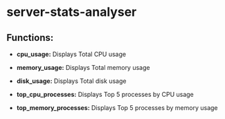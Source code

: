 # server-stats-analyser

## Functions:
- **cpu_usage:** Displays Total CPU usage
  
- **memory_usage:** Displays Total memory usage 

- **disk_usage:** Displays Total disk usage

- **top_cpu_processes:** Displays Top 5 processes by CPU usage
  
- **top_memory_processes:** Displays Top 5 processes by memory usage
